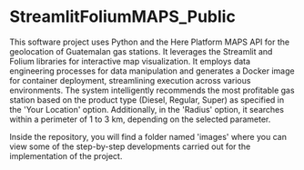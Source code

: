 # StreamlitFoliumMAPS_Public

This software project uses Python and the Here Platform MAPS API for the geolocation of Guatemalan gas stations. It leverages the Streamlit and Folium libraries for interactive map visualization. It employs data engineering processes for data manipulation and generates a Docker image for container deployment, streamlining execution across various environments. The system intelligently recommends the most profitable gas station based on the product type (Diesel, Regular, Super) as specified in the 'Your Location' option. Additionally, in the 'Radius' option, it searches within a perimeter of 1 to 3 km, depending on the selected parameter.

Inside the repository, you will find a folder named 'images' where you can view some of the step-by-step developments carried out for the implementation of the project.
